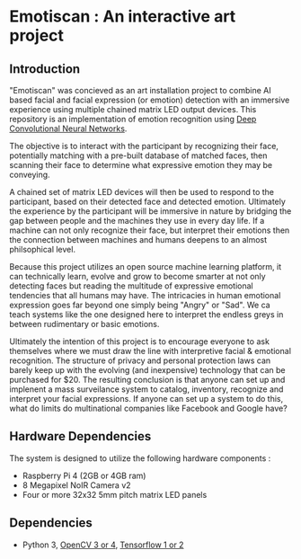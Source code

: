 # Emotiscan : An interactive art project

## Introduction

"Emotiscan" was concieved as an art installation project to combine AI based facial and facial expression (or emotion) detection with an immersive experience using multiple chained matrix LED output devices. This repository is an implementation of emotion recognition using [Deep Convolutional Neural Networks](https://github.com/atulapra/Emotion-detection/blob/master/ResearchPaper.pdf).

The objective is to interact with the participant by recognizing their face, potentially matching with a pre-built database of matched faces, then scanning their face to determine what expressive emotion they may be conveying.

A chained set of matrix LED devices will then be used to respond to the participant, based on their detected face and detected emotion. Ultimately the experience by the participant will be immersive in nature by bridging the gap between people and the machines they use in every day life. If a machine can not only recognize their face, but interpret their emotions then the connection between machines and humans deepens to an almost philsophical level.

Because this project utilizes an open source machine learning platform, it can technically learn, evolve and grow to become smarter at not only detecting faces but reading the multitude of expressive emotional tendencies that all humans may have. The intricacies in human emotional expression goes far beyond one simply being "Angry" or "Sad". We ca teach systems like the one designed here to interpret the endless greys in between rudimentary or basic emotions.

Ultimately the intention of this project is to encourage everyone to ask themselves where we must draw the line with interpretive facial & emotional recognition. The structure of privacy and personal protection laws can barely keep up with the evolving (and inexpensive) technology that can be purchased for $20. The resulting conclusion is that anyone can set up and implenent a mass surveilance system to catalog, inventory, recognize and interpret your facial expressions. If anyone can set up a system to do this, what do limits do multinational companies like Facebook and Google have? 


## Hardware Dependencies

The system is designed to utilize the following hardware components :

- Raspberry Pi 4 (2GB or 4GB ram)
- 8 Megapixel NoIR Camera v2
- Four or more 32x32 5mm pitch matrix LED panels

## Dependencies

- Python 3, [OpenCV 3 or 4](https://opencv.org/), [Tensorflow 1 or 2](https://www.tensorflow.org/)


